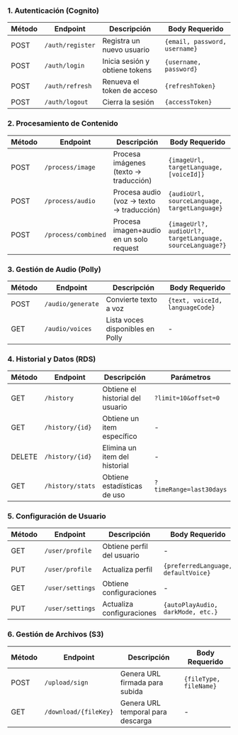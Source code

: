 ### 1. Autenticación (Cognito)
| Método | Endpoint           | Descripción                              | Body Requerido                     |
|--------|--------------------|------------------------------------------|------------------------------------|
| POST   | `/auth/register`   | Registra un nuevo usuario                | `{email, password, username}`     |
| POST   | `/auth/login`      | Inicia sesión y obtiene tokens           | `{username, password}`            |
| POST   | `/auth/refresh`    | Renueva el token de acceso               | `{refreshToken}`                  |
| POST   | `/auth/logout`     | Cierra la sesión                         | `{accessToken}`                   |

### 2. Procesamiento de Contenido
| Método | Endpoint               | Descripción                              | Body Requerido                                     |
|--------|------------------------|------------------------------------------|---------------------------------------------------|
| POST   | `/process/image`       | Procesa imágenes (texto → traducción)    | `{imageUrl, targetLanguage, [voiceId]}`          |
| POST   | `/process/audio`       | Procesa audio (voz → texto → traducción) | `{audioUrl, sourceLanguage, targetLanguage}`     |
| POST   | `/process/combined`    | Procesa imagen+audio en un solo request  | `{imageUrl?, audioUrl?, targetLanguage, sourceLanguage?}` |

### 3. Gestión de Audio (Polly)
| Método | Endpoint               | Descripción                              | Body Requerido                     |
|--------|------------------------|------------------------------------------|------------------------------------|
| POST   | `/audio/generate`      | Convierte texto a voz                    | `{text, voiceId, languageCode}`    |
| GET    | `/audio/voices`        | Lista voces disponibles en Polly         | -                                  |

### 4. Historial y Datos (RDS)
| Método | Endpoint               | Descripción                              | Parámetros                         |
|--------|------------------------|------------------------------------------|------------------------------------|
| GET    | `/history`             | Obtiene el historial del usuario         | `?limit=10&offset=0`              |
| GET    | `/history/{id}`        | Obtiene un item específico               | -                                  |
| DELETE | `/history/{id}`        | Elimina un item del historial            | -                                  |
| GET    | `/history/stats`       | Obtiene estadísticas de uso              | `?timeRange=last30days`           |

### 5. Configuración de Usuario
| Método | Endpoint               | Descripción                              | Body Requerido                     |
|--------|------------------------|------------------------------------------|------------------------------------|
| GET    | `/user/profile`        | Obtiene perfil del usuario               | -                                  |
| PUT    | `/user/profile`        | Actualiza perfil                         | `{preferredLanguage, defaultVoice}`|
| GET    | `/user/settings`       | Obtiene configuraciones                  | -                                  |
| PUT    | `/user/settings`       | Actualiza configuraciones                | `{autoPlayAudio, darkMode, etc.}` |

### 6. Gestión de Archivos (S3)
| Método | Endpoint               | Descripción                              | Body Requerido                     |
|--------|------------------------|------------------------------------------|------------------------------------|
| POST   | `/upload/sign`         | Genera URL firmada para subida           | `{fileType, fileName}`            |
| GET    | `/download/{fileKey}`  | Genera URL temporal para descarga        | -                                  |
